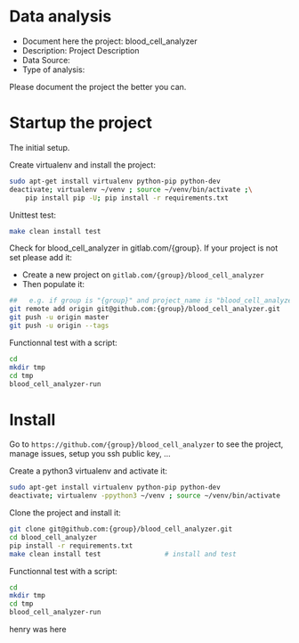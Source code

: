 # Data analysis
- Document here the project: blood_cell_analyzer
- Description: Project Description
- Data Source:
- Type of analysis:

Please document the project the better you can.

# Startup the project

The initial setup.

Create virtualenv and install the project:
```bash
sudo apt-get install virtualenv python-pip python-dev
deactivate; virtualenv ~/venv ; source ~/venv/bin/activate ;\
    pip install pip -U; pip install -r requirements.txt
```

Unittest test:
```bash
make clean install test
```

Check for blood_cell_analyzer in gitlab.com/{group}.
If your project is not set please add it:

- Create a new project on `gitlab.com/{group}/blood_cell_analyzer`
- Then populate it:

```bash
##   e.g. if group is "{group}" and project_name is "blood_cell_analyzer"
git remote add origin git@github.com:{group}/blood_cell_analyzer.git
git push -u origin master
git push -u origin --tags
```

Functionnal test with a script:

```bash
cd
mkdir tmp
cd tmp
blood_cell_analyzer-run
```

# Install

Go to `https://github.com/{group}/blood_cell_analyzer` to see the project, manage issues,
setup you ssh public key, ...

Create a python3 virtualenv and activate it:

```bash
sudo apt-get install virtualenv python-pip python-dev
deactivate; virtualenv -ppython3 ~/venv ; source ~/venv/bin/activate
```

Clone the project and install it:

```bash
git clone git@github.com:{group}/blood_cell_analyzer.git
cd blood_cell_analyzer
pip install -r requirements.txt
make clean install test                # install and test
```
Functionnal test with a script:

```bash
cd
mkdir tmp
cd tmp
blood_cell_analyzer-run
```

henry was here 
